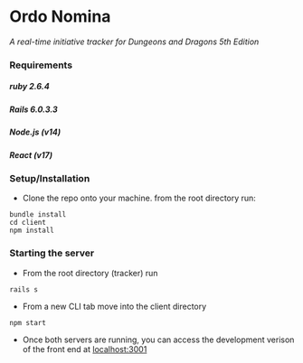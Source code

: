 # Ordo Nomina

_A real-time initiative tracker for Dungeons and Dragons 5th Edition_

### Requirements

##### ruby 2.6.4
##### Rails 6.0.3.3
##### Node.js (v14)
##### React (v17)

### Setup/Installation
- Clone the repo onto your machine. from the root directory run:

```
bundle install
cd client
npm install
```
### Starting the server

- From the root directory (tracker) run 

```
rails s 
```

- From a new CLI tab move into the client directory

```
npm start
```

- Once both servers are running, you can access the development verison of the front end at <localhost:3001>
